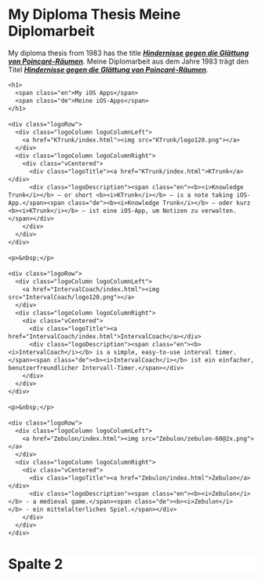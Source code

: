 <h1>
  <span class="en">My Diploma Thesis</span>
  <span class="de">Meine Diplomarbeit</span>
</h1>
<p>
  <span class="en">My diploma thesis from 1983 has the title <b><i><a href="Diplomarbeit/Diplomarbeit.pdf">Hindernisse gegen die Glättung von Poincaré-Räumen</a></i></b>.</span>
  <span class="de">Meine Diplomarbeit aus dem Jahre 1983 trägt den Titel <b><i><a href="Diplomarbeit/Diplomarbeit.pdf">Hindernisse gegen die Glättung von Poincaré-Räumen</a></i></b>.</span>
</p>

<div class="row">
  <div class="column1of1">

    <h1>
      <span class="en">My iOS Apps</span>
      <span class="de">Meine iOS-Apps</span>
    </h1>

    <div class="logoRow">
      <div class="logoColumn logoColumnLeft">
        <a href="KTrunk/index.html"><img src="KTrunk/logo120.png"></a>
      </div>
      <div class="logoColumn logoColumnRight">
        <div class="vCentered">
          <div class="logoTitle"><a href="KTrunk/index.html">KTrunk</a></div>
          <div class="logoDescription"><span class="en"><b><i>Knowledge Trunk</i></b> — or short <b><i>KTrunk</i></b> — is a note taking iOS-App.</span><span class="de"><b><i>Knowledge Trunk</i></b> — oder kurz <b><i>KTrunk</i></b> — ist eine iOS-App, um Notizen zu verwalten.</span></div>
        </div>
      </div>
    </div>

    <p>&nbsp;</p>

    <div class="logoRow">
      <div class="logoColumn logoColumnLeft">
        <a href="IntervalCoach/index.html"><img src="IntervalCoach/logo120.png"></a>
      </div>
      <div class="logoColumn logoColumnRight">
        <div class="vCentered">
          <div class="logoTitle"><a href="IntervalCoach/index.html">IntervalCoach</a></div>
          <div class="logoDescription"><span class="en"><b><i>IntervalCoach</i></b> is a simple, easy-to-use interval timer.</span><span class="de"><b><i>IntervalCoach</i></b> ist ein einfacher, benutzerfreundlicher Intervall-Timer.</span></div>
        </div>
      </div>
    </div>

    <p>&nbsp;</p>

    <div class="logoRow">
      <div class="logoColumn logoColumnLeft">
        <a href="Zebulon/index.html"><img src="Zebulon/zebulon-60@2x.png"></a>
      </div>
      <div class="logoColumn logoColumnRight">
        <div class="vCentered">
          <div class="logoTitle"><a href="Zebulon/index.html">Zebulon</a></div>
          <div class="logoDescription"><span class="en"><b><i>Zebulon</i></b> - a medieval game.</span><span class="de"><b><i>Zebulon</i>    </b> - ein mittelalterliches Spiel.</span></div>
        </div>
      </div>
    </div>
  </div>
  <div class="column2of2" style="background-color:#fff;">
      <h1>Spalte 2</h1>
  </div>
</div>
  

<h3>&nbsp;</h3>

